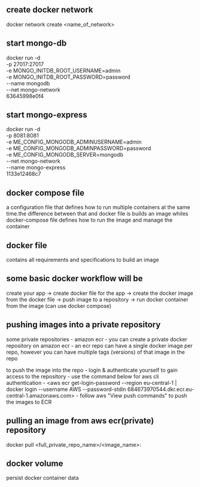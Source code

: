 ## create docker network
docker network create <name_of_network>

## start mongo-db
docker run -d \
-p 27017:27017 \
-e MONGO_INITDB_ROOT_USERNAME=admin \
-e MONGO_INITDB_ROOT_PASSWORD=password \
--name mongodb \
--net mongo-network \
63645998e0f4

## start mongo-express
docker run -d \
-p 8081:8081 \
-e ME_CONFIG_MONGODB_ADMINUSERNAME=admin \
-e ME_CONFIG_MONGODB_ADMINPASSWORD=password \
-e ME_CONFIG_MONGODB_SERVER=mongodb \
--net mongo-network \
--name mongo-express \
1133e12468c7

## docker compose file
a configuration file that defines how to run multiple containers at the same time.the difference between that and docker file is builds an image whiles docker-compose file defines how to run the image and manage the container

## docker file 
contains all requirements and specifications to build an image

## some basic docker workflow will be
create your app -> create docker file for the app -> create the docker image from the docker file -> push image to a repository -> run docker container from the image (can use docker compose)

## pushing images into a private repository
some private repositories 
    - amazon ecr
    - you can create a private docker repository on amazon ecr 
    - an ecr repo can have a single docker image per repo, however you can have multiple tags (versions) of that image in the repo

to push the image into the repo
    - login & authenticate yourself to gain access to the repository 
    - use the command below for aws cli authentication
    - <aws ecr get-login-password --region eu-central-1 | docker login --username AWS --password-stdin 684673970544.dkr.ecr.eu-central-1.amazonaws.com>
    - follow aws "View push commands" to push the images to ECR


## pulling an image from aws ecr(private) repository
docker pull <full_private_repo_name>/<image_name>:<tag>

## docker volume 
persist docker container data